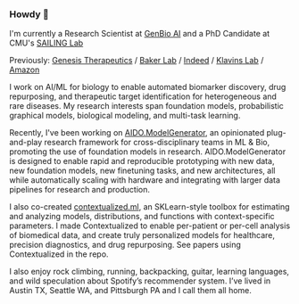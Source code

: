 ### Howdy 👋

I'm currently a Research Scientist at [GenBio AI](https://genbio.ai/) and a PhD Candidate at CMU's [SAILING Lab](https://sailing-lab.github.io/)

Previously: [Genesis Therapeutics](https://genesistherapeutics.ai/) / [Baker Lab](https://www.bakerlab.org/) / [Indeed](https://indeed.com/) / [Klavins Lab](http://klavinslab.org/) / [Amazon](https://www.amazon.com/)

I work on AI/ML for biology to enable automated biomarker discovery, drug repurposing, and therapeutic target identification for heterogeneous and rare diseases. 
My research interests span foundation models, probabilistic graphical models, biological modeling, and multi-task learning.

Recently, I've been working on [AIDO.ModelGenerator](https://genbio-ai.github.io/ModelGenerator/), an opinionated plug-and-play research framework for cross-disciplinary teams in ML & Bio, promoting the use of foundation models in research. 
AIDO.ModelGenerator is designed to enable rapid and reproducible prototyping with new data, new foundation models, new finetuning tasks, and new architectures, all while automatically scaling with hardware and integrating with larger data pipelines for research and production.

I also co-created [contextualized.ml](https://contextualized.ml/), an SKLearn-style toolbox for estimating and analyzing models, distributions, and functions with context-specific parameters.
I made Contextualized to enable per-patient or per-cell analysis of biomedical data, and create truly personalized models for healthcare, precision diagnostics, and drug repurposing.
See papers using Contextualized in the repo.

I also enjoy rock climbing, running, backpacking, guitar, learning languages, and wild speculation about Spotify’s recommender system. I’ve lived in Austin TX, Seattle WA, and Pittsburgh PA and I call them all home.
